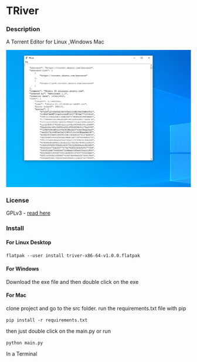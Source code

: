 # TRiver

### Description

A Torrent Editor for Linux ,Windows Mac

![Image needed](Image.PNG)


### License
GPLv3 - [read here](https://github.com/Frankmau5/TRiver/blob/main/LICENSE)

### Install

#### For Linux Desktop

`flatpak --user install triver-x86-64-v1.0.0.flatpak`

#### For Windows

Download the exe file and then double click on the exe

#### For Mac

clone project and go to the src folder.
run the requirements.txt file with pip

`pip install -r requirements.txt`

then just double click on the main.py or run 

`python main.py`

In a Terminal

